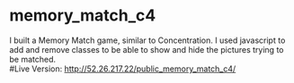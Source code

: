 # memory_match_c4
I built a Memory Match game, similar to Concentration.  I used javascript to add and remove classes to be able to show and hide the pictures trying to be matched.  
#Live Version: http://52.26.217.22/public_memory_match_c4/